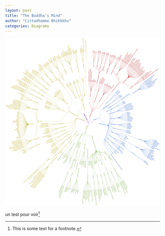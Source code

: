 ```yaml
---
layout: post
title: "The Buddha's Mind"
author: "Cittadhammo Bhikkkhu"
categories: Diagrams
---
```

![The Bouddha's Mind](assets/images/T4.png)

un test pour voir[^1]

[^1]: This is some text for a footnote.
